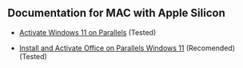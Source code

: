 ## Documentation for MAC with Apple Silicon 

- [Activate Windows 11 on Parallels](Activate-Windows-on-Parallels.md) (Tested)

- [Install and Activate Office on Parallels Windows 11](Install-and-Activate-Office-on-Parallels-Windows.md) (Recomended) (Tested)
